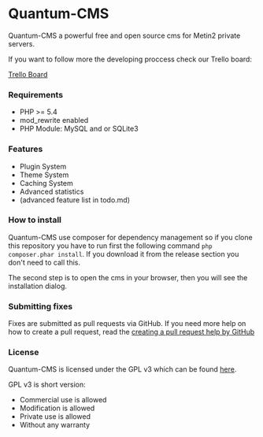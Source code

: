 # Quantum-CMS
Quantum-CMS a powerful free and open source cms for Metin2 private servers.

If you want to follow more the developing proccess check our Trello board:

[Trello Board](https://trello.com/b/RBEDQGGS/quantumcms)

### Requirements
- PHP >= 5.4
- mod_rewrite enabled
- PHP Module: MySQL and or SQLite3

### Features
- Plugin System
- Theme System
- Caching System
- Advanced statistics
- (advanced feature list in todo.md)

### How to install
Quantum-CMS use composer for dependency management so if you clone this repository
you have to run first the following command `php composer.phar install`.
If you download it from the release section you don't need to call this.

The second step is to open the cms in your browser, then you will see the
installation dialog.

### Submitting fixes
Fixes are submitted as pull requests via GitHub. If you need more help on how to
create a pull request, read the
[creating a pull request help by GitHub](https://help.github.com/articles/creating-a-pull-request/)

### License
Quantum-CMS is licensed under the GPL v3 which can be found [here](LICENSE).

GPL v3 is short version:
- Commercial use is allowed
- Modification is allowed
- Private use is allowed
- Without any warranty
